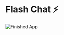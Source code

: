 # Flash Chat ⚡️

![Finished App](https://github.com/D4vr4n/Flutter_Chat_App/blob/main/images/app.gif)


